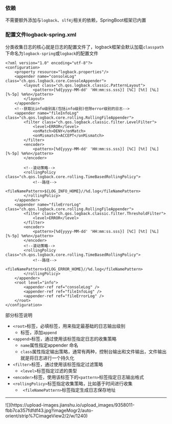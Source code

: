 ### 依赖
不需要额外添加与`logback`、`slf4j`相关的依赖，SpringBoot框架已内置

### 配置文件logback-spring.xml
分类收集日志的核心就是日志的配置文件了，logback框架会默认加载`classpath`下命名为`logback-spring`或`logback`的配置文件
```
<?xml version="1.0" encoding="utf-8"?>
<configuration>
    <property resource="logback.properties"/>
    <appender name="consoleLog" class="ch.qos.logback.core.ConsoleAppender">
        <layout class="ch.qos.logback.classic.PatternLayout">
            <pattern>[%d{yyyy-MM-dd' 'HH:mm:ss.sss}] [%C] [%t] [%L] [%-5p] %m%n</pattern>
        </layout>
    </appender>
    <!--获取比info级别高(包括info级别)但除error级别的日志-->
    <appender name="fileInfoLog" class="ch.qos.logback.core.rolling.RollingFileAppender">
        <filter class="ch.qos.logback.classic.filter.LevelFilter">
            <level>ERROR</level>
            <onMatch>DENY</onMatch>
            <onMismatch>ACCEPT</onMismatch>
        </filter>
        <encoder>
            <pattern>[%d{yyyy-MM-dd' 'HH:mm:ss.sss}] [%C] [%t] [%L] [%-5p] %m%n</pattern>
        </encoder>

        <!--滚动策略-->
        <rollingPolicy class="ch.qos.logback.core.rolling.TimeBasedRollingPolicy">
            <!--路径-->
            <fileNamePattern>${LOG_INFO_HOME}//%d.log</fileNamePattern>
        </rollingPolicy>
    </appender>
    <appender name="fileErrorLog" class="ch.qos.logback.core.rolling.RollingFileAppender">
        <filter class="ch.qos.logback.classic.filter.ThresholdFilter">
            <level>ERROR</level>
        </filter>
        <encoder>
            <pattern>[%d{yyyy-MM-dd' 'HH:mm:ss.sss}] [%C] [%t] [%L] [%-5p] %m%n</pattern>
        </encoder>
        <!--滚动策略-->
        <rollingPolicy class="ch.qos.logback.core.rolling.TimeBasedRollingPolicy">
            <!--路径-->
            <fileNamePattern>${LOG_ERROR_HOME}//%d.log</fileNamePattern>
        </rollingPolicy>
    </appender>
    <root level="info">
        <appender-ref ref="consoleLog" />
        <appender-ref ref="fileInfoLog" />
        <appender-ref ref="fileErrorLog" />
    </root>
</configuration>
```
部分标签说明
- `<root>`标签，必填标签，用来指定最基础的日志输出级别
  - <appender-ref>标签，添加`append`
- `<append>`标签，通过使用该标签指定日志的收集策略
  - `name`属性指定appender 命名
  - `class`属性指定输出策略，通常有两种，控制台输出和文件输出，文件输出就是将日志进行一个持久化
- `<filter>`标签，通过使用该标签指定过滤策略
  - `<level>`标签指定过滤的类型
- `<encoder>`标签，使用该标签下的`<pattern>`标签指定日志输出格式
- `<rollingPolicy>`标签指定收集策略，比如基于时间进行收集
  - ` <fileNamePattern>`标签指定生成日志保存地址

<hr>
![](https://upload-images.jianshu.io/upload_images/9358011-fbb7ca357fdfdf43.jpg?imageMogr2/auto-orient/strip%7CimageView2/2/w/1240)
<br>
<br>

